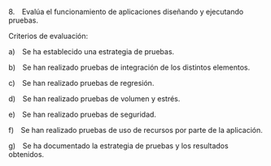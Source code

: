 8. Evalúa el funcionamiento de aplicaciones diseñando y ejecutando pruebas.

Criterios de evaluación:

a) Se ha establecido una estrategia de pruebas.

b) Se han realizado pruebas de integración de los distintos elementos.

c) Se han realizado pruebas de regresión.

d) Se han realizado pruebas de volumen y estrés.

e) Se han realizado pruebas de seguridad.

f) Se han realizado pruebas de uso de recursos por parte de la aplicación.

g) Se ha documentado la estrategia de pruebas y los resultados obtenidos.
